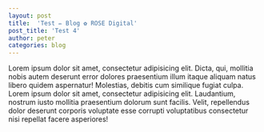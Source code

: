 ```yaml
---
layout: post
title:  'Test ✏ Blog ✿ ROSE Digital'
post_title: 'Test 4'
author: peter
categories: blog
---
```



<p class="lead">
    Lorem ipsum dolor sit amet, consectetur adipisicing elit. Dicta, qui, mollitia nobis autem deserunt error dolores praesentium illum itaque aliquam natus libero quidem aspernatur! Molestias, debitis cum similique fugiat culpa. Lorem ipsum dolor sit amet, consectetur adipisicing elit. Laudantium, nostrum iusto mollitia praesentium dolorum sunt facilis. Velit, repellendus dolor deserunt corporis voluptate esse corrupti voluptatibus consectetur nisi repellat facere asperiores!
</p>